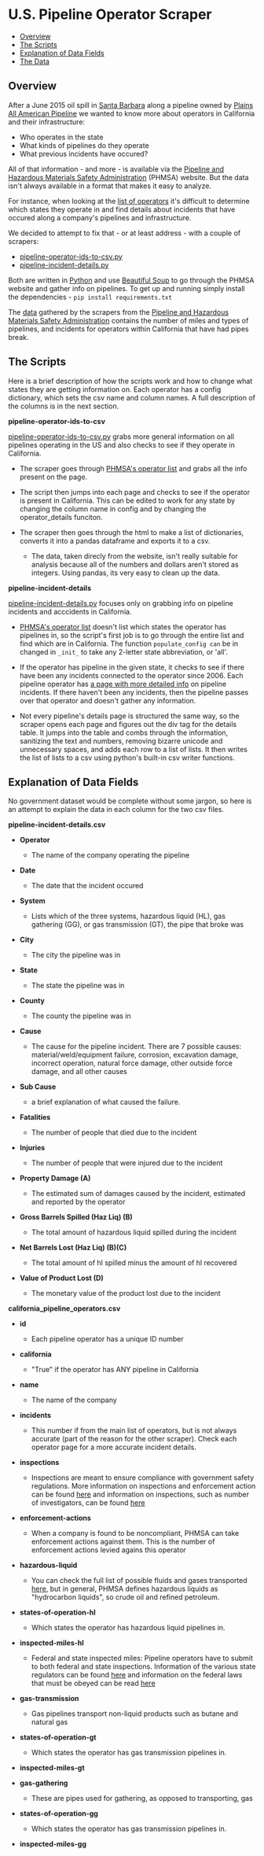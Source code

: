U.S. Pipeline Operator Scraper
====================================

* [Overview](#overview)
* [The Scripts](#the-scripts)
* [Explanation of Data Fields](#explanation-of-data-fields)
* [The Data](/data/2015-ca-pipeline-data)

Overview
--------

After a June 2015 oil spill in [Santa Barbara](http://www.scpr.org/news/2015/06/01/52117/things-to-know-about-the-california-oil-spill) along a pipeline owned by [Plains All American Pipeline](https://www.plainsallamerican.com/) we wanted to know more about operators in California and their infrastructure:

* Who operates in the state
* What kinds of pipelines do they operate
* What previous incidents have occured?

All of that information - and more - is available via the [Pipeline and Hazardous Materials Safety Administration](http://www.phmsa.dot.gov/) (PHMSA) website. But the data isn't always available in a format that makes it easy to analyze.

For instance, when looking at the [list of operators](http://primis.phmsa.dot.gov/comm/reports/operator/OperatorListNoJS.html) it's difficult to determine which states they operate in and find details about incidents that have occured along a company's pipelines and infrastructure.

We decided to attempt to fix that - or at least address - with a couple of scrapers:

* [pipeline-operator-ids-to-csv.py](/tools-and-scripts/pull-california-pipeline-operators/pipeline-operator-ids-to-csv.py)
* [pipeline-incident-details.py](/tools-and-scripts/pull-california-pipeline-operators/pipeline-incident-details.py)

Both are written in [Python](https://www.python.org/) and use [Beautiful Soup](http://www.crummy.com/software/BeautifulSoup/bs4/doc/) to go through the PHMSA website and gather info on pipelines. To get up and running simply install the dependencies - ```pip install requirements.txt```

The [data](/data/2015-ca-pipeline-data) gathered by the scrapers from the [Pipeline and Hazardous Materials Safety Administration](http://primis.phmsa.dot.gov/comm/reports/operator/OperatorListNoJS.html) contains the number of miles and types of pipelines, and incidents for operators within California that have had pipes break.

The Scripts
-----------

Here is a brief description of how the scripts work and how to change what states they are getting information on. Each operator has a config dictionary, which sets the csv name and column names. A full description of the columns is in the next section.

**pipeline-operator-ids-to-csv**

[pipeline-operator-ids-to-csv.py](/tools-and-scripts/pull-california-pipeline-operators/pipeline-operator-ids-to-csv.py) grabs more general information on all pipelines operating in the US and also checks to see if they operate in California.

* The scraper goes through [PHMSA's operator list](http://primis.phmsa.dot.gov/comm/reports/operator/OperatorListNoJS.html) and grabs all the info present on the page.

* The script then jumps into each page and checks to see if the operator is present in California. This can be edited to work for any state by changing the column name in config and by changing the operator_details funciton.

* The scraper then goes through the html to make a list of dictionaries, converts it into a pandas dataframe and exports it to a csv.

    * The data, taken direcly from the website, isn't really suitable for analysis because all of the numbers and dollars aren't stored as integers. Using pandas, its very easy to clean up the data.

**pipeline-incident-details**

[pipeline-incident-details.py](/tools-and-scripts/pull-california-pipeline-operators/pipeline-incident-details.py) focuses only on grabbing info on pipeline incidents and acccidents in California.

* [PHMSA's operator list](http://primis.phmsa.dot.gov/comm/reports/operator/OperatorListNoJS.html) doesn't list which states the operator has pipelines in, so the script's first job is to go through the entire list and find which are in California. The function ```populate_config can``` be in changed in ```_init_``` to take any 2-letter state abbreviation, or 'all'.

* If the operator has pipeline in the given state, it checks to see if there have been any incidents connected to the operator since 2006. Each pipeline operator has [a page with more detailed info](http://primis.phmsa.dot.gov/comm/reports/operator/OperatorIM_opid_2616.html?nocache=2666#_Incidents_tab_4) on pipeline incidents. If there haven't been any incidents, then the pipeline passes over that operator and doesn't gather any information.

* Not every pipeline's details page is structured the same way, so the scraper opens each page and figures out the div tag for the details table. It jumps into the table and combs through the information, sanitizing the text and numbers, removing bizarre unicode and unnecessary spaces, and adds each row to a list of lists. It then writes the list of lists to a csv using python's built-in csv writer functions.

Explanation of Data Fields
--------------------------

No government dataset would be complete without some jargon, so here is an attempt to explain the data in each column for the two csv files.

**pipeline-incident-details.csv**

* **Operator**
    * The name of the company operating the pipeline

* **Date**
    * The date that the incident occured

* **System**
    * Lists which of the three systems, hazardous liquid (HL), gas gathering (GG), or gas transmission (GT), the pipe that broke was

* **City**
    * The city the pipeline was in

* **State**
    * The state the pipeline was in

* **County**
    * The county the pipeline was in

* **Cause**
    * The cause for the pipeline incident. There are 7 possible causes: material/weld/equipment failure, corrosion, excavation damage, incorrect operation, natural force damage, other outside force damage, and all other causes

* **Sub Cause**
    * a brief explanation of what caused the failure.

* **Fatalities**
    * The number of people that died due to the incident

* **Injuries**
    * The number of people that were injured due to the incident

* **Property Damage (A)**
    * The estimated sum of damages caused by the incident, estimated and reported by the operator

* **Gross Barrels Spilled (Haz Liq) (B)**
    * The total amount of hazardous liquid spilled during the incident

* **Net Barrels Lost (Haz Liq) (B)(C)**
    * The total amount of hl spilled minus the amount of hl recovered

* **Value of Product Lost (D)**
    * The monetary value of the product lost due to the incident

**california_pipeline_operators.csv**

* **id**
    * Each pipeline operator has a unique ID number

* **california**
    * "True" if the operator has ANY pipeline in California

* **name**
    * The name of the company

* **incidents**
    * This number if from the main list of operators, but is not always accurate (part of the reason for the other scraper). Check each operator page for a more accurate incident details.

* **inspections**
    * Inspections are meant to ensure compliance with government safety regulations. More information on inspections and enforcement action can be found [here](http://phmsa.dot.gov/inspect-enforce) and information on inspections, such as number of investigators, can be found [here](http://phmsa.dot.gov/pipeline/inspections)

* **enforcement-actions**
    * When a company is found to be noncompliant, PHMSA can take enforcement actions against them. This is the number of enforcement actions levied agains this operator

* **hazardous-liquid**
    * You can check the full list of possible fluids and gases transported [here](http://primis.phmsa.dot.gov/comm/FactSheets/FSProductList.htm?nocache=2022), but in general, PHMSA defines hazardous liquids as "hydrocarbon liquids", so crude oil and refined petroleum.

* **states-of-operation-hl**
    * Which states the operator has hazardous liquid pipelines in.

* **inspected-miles-hl**
    * Federal and state inspected miles: Pipeline operators have to submit to both federal and state inspections. Information of the various state regulators can be found [here](http://phmsa.dot.gov/pipeline/state-programs) and information on the federal laws that must be obeyed can be read [here](http://phmsa.dot.gov/pipeline/stateprograms/federalstateauthorities)

* **gas-transmission**
    * Gas pipelines transport non-liquid products such as butane and natural gas

* **states-of-operation-gt**
    * Which states the operator has gas transmission pipelines in.

* **inspected-miles-gt**

* **gas-gathering**
    * These are pipes used for gathering, as opposed to transporting, gas

* **states-of-operation-gg**
    * Which states the operator has gas transmission pipelines in.

* **inspected-miles-gg**
